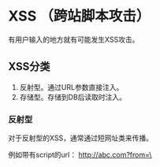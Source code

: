 # XSS （跨站脚本攻击）
有用户输入的地方就有可能发生XSS攻击。

## XSS分类
1. 反射型。通过URL参数直接注入。
2. 存储型。存储到DB后读取时注入。

### 反射型
对于反射型的XSS，通常通过短网址类来传播。

例如带有script的url： http://abc.com?from=\<script>alert(1)\</script>

生成短网址后可能为 https://4m.cn/c69o6

生成短网址网站有 https://4m.cn/

### 存储型
存储型的xss危害更大，因为传播时不用改变url。
通过评论啊，留言啊之类的写入数据库。

## XSS 攻击注入点
1. HTML节点内容
2. HTML属性
3. JavaScript代码
4. 富文本

### HTML节点内容注入
```
<div>
  #{content}
</div>
```
如果content的值是 \<script>alert(1)\</script>
则在页面上显示
```
<div>
  <script>alert(1)</script>
</div>
```

### HTML属性注入
```
<img scr="#{image}"/>
```
如果 image的值是 "1 onerror="alert(1)
则在页面上显示
```
<img scr="1" onerror="alert(1)"/>
```

### JavaScript代码注入
```
<script>
    var data = "#{data}";
<script/>
```
如果 data 的值是 hello";alert(1);"
则在页面上显示
```
<script>
    var data = "hello";alert(1);"";
<script/>
```

### 富文本注入
由于富文本就是带有格式的HTML，因此风险更高。


## XSS防御
1. 浏览器自带防御
2. 代码中防御
3. CSP 内容安全策略

### 浏览器自带防御
一些浏览器可以防御反射型并通过HTML内容和属性注入的脚本.

### 代码中防御
对于HTML节点内容注入，HTML属性注入，JavaScript代码注入的防御，

就是通过转义 &, <, >, ", ' 为HTML实体实现的。

对 & 的转义必须放在第一
```js
var escapeHtml = function(str) {
  if(!str){
    return;
  }
  str = str.replace(/$/g, '&amp;');
  str = str.replace(/</g, '&lt;');
  str = str.replace(/>/g, '&gt;');
  str = str.replace(/"/g, '&quto;');
  str = str.replace(/'/g, '&#39');
  return str;
}
```

转义为HTML实体后，上面的 <, >, &, ", ' 就会只显示他们自己。

比如 

```jsx
<p>&ltscript&gtalert(1)&lt/script&gt</p>
```

页面展示为下面，不会弹出alert

![html实体](./Images/escape-html.png)

![html实体](./Images/html-entity.png)

对于通过富文本注入的，通常通过白名单或者第三方库防御。

原理是：
1. 定义允许输入的标签，属性的白名单。
2. 使用cheerio先解析用户输入的HTML
3. 遍历每个标签，属性，如果不在白名单里则删除。
4. 返回过滤后的HTML

## CSP

CSP是http的头属性 Content-Security-Policy 
作用就是指定哪些内容可以执行。

![csp](./Images/csp.png)

左边定义的是可执行内容的类型。

右边定义的是防御的策略。

例如 `script-src 'self'`的意思是：只能执行同域下的脚本。

script-src指定 要执行的内容为script脚本

self指定 只能是同域下的可以执行。

default-src 是个fallback选项，当没有指定具体执行的内容类型，则应用全部类型。
可以通过设置具体类型来覆盖。

```
Content-Security-Policy: default-src 'self'; script-src https://example.com
```

将与以下内容相同：
```
Content-Security-Policy: connect-src 'self'; 
                         font-src 'self'; 
                         frame-src 'self'; 
                         img-src 'self'; 
                         manifest-src 'self'; 
                         media-src 'self'; 
                         object-src 'self'; 
                         script-src https://example.com; 
                         style-src 'self'; 
                         worker-src 'self'
```


